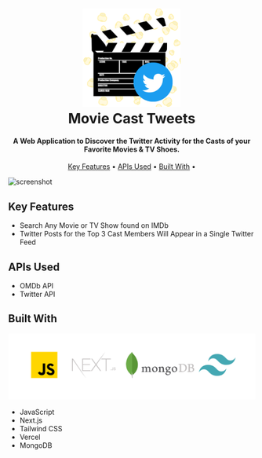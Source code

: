 
<h1 align="center">
  <br>
  <a href="https://movie-tweets.vercel.app/"><img src="public/static/images/logo.png" width="200" alt="Movie Cast Tweets" ></a>
  <br>
  Movie Cast Tweets
  <br>
</h1>

<h4 align="center">A Web Application to Discover the Twitter Activity for the Casts of your Favorite Movies & TV Shoes.</h4>



<p align="center">
  <a href="#key-features">Key Features</a> •
  <a href="#APIs-used">APIs Used</a> •
  <a href="#Built-with">Built With</a> •
</p>

![screenshot](public/static/images/movietweets.gif)

## Key Features

* Search Any Movie or TV Show found on IMDb
* Twitter Posts for the Top 3 Cast Members Will Appear in a Single Twitter Feed


## APIs Used

* OMDb API
* Twitter API


## Built With
![screenshot](public/static/images/techused.png)

* JavaScript
* Next.js
* Tailwind CSS
* Vercel
* MongoDB


